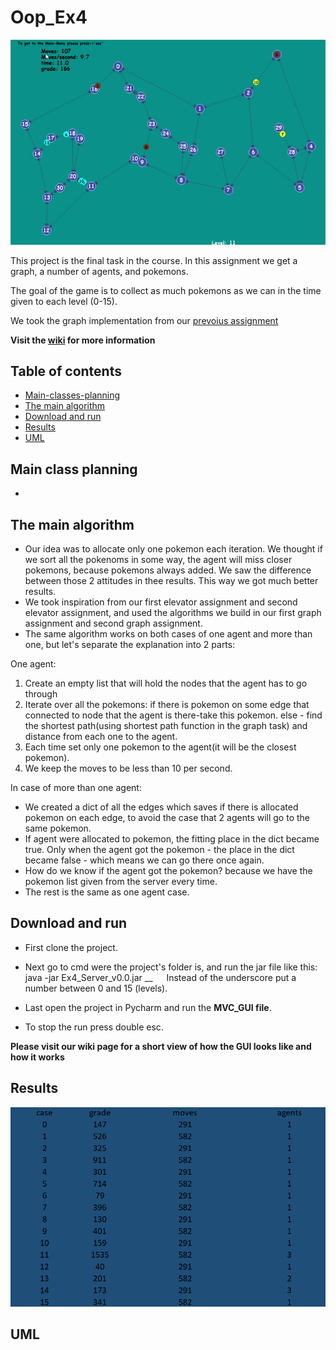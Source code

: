 # Oop_Ex4
![gif](https://github.com/roee-tal/Final-project-part-2/blob/main/gif.gif)

This project is the final task in the course. In this assignment we get a graph, a number of agents, and pokemons.

The goal of the game is to collect as much pokemons as we can in the time given to each level (0-15).

We took the graph implementation from our [prevoius assignment](https://github.com/roee-tal/EX3-OOP)



**Visit the [wiki](https://github.com/YosiElias/Ex4_OOP/wiki) for more information** 




## Table of contents
* [Main-classes-planning](#Main-classes-planning)
* [The main algorithm](#The-main-algorithm)
* [Download and run](#Download-and-run)
* [Results](#Results)
* [UML](#UML)

## Main class planning
* 

## The main algorithm
* Our idea was to allocate only one pokemon each iteration. We thought if we sort all the pokenoms in some way, the agent will miss closer pokemons, because pokemons always added. We saw the difference between those 2 attitudes in thee results. This way we got much better results.
* We took inspiration from our first elevator assignment and second elevator assignment, and used the algorithms we build in our first graph assignment and second graph assignment.
* The same algorithm works on both cases of one agent and more than one, but let's separate the explanation into 2 parts:

One agent:
  1. Create an empty list that will hold the nodes that the agent has to go through
  2. Iterate over all the pokemons: if there is pokemon on some edge that connected to node that the agent is there-take this pokemon. else - find the shortest path(using shortest path function in the graph task) and              distance from each one to the agent.
  3. Each time set only one pokemon to the agent(it will be the closest pokemon).
  4. We keep the moves to be less than 10 per second.

In case of more than one agent:
  * We created a dict of all the edges which saves if there is allocated pokemon on each edge, to avoid the case that 2 agents will go to the same pokemon.
  * If agent were allocated to pokemon, the fitting place in the dict became true. Only when the agent got the pokemon - the place in the dict became false - which means we       can go there once again. 
  * How do we know if the agent got the pokemon? because we have the pokemon list given from the server every time.
  * The rest is the same as one agent case.


## Download and run

* First clone the project.
* Next go to cmd were the project's folder is, and run the jar file like this: java -jar Ex4_Server_v0.0.jar __
  Instead of the underscore put a number between 0 and 15 (levels).

* Last open the project in Pycharm and run the **MVC_GUI file**.
* To stop the run press double esc.

**Please visit our wiki page for a short view of how the GUI looks like and how it works**
  
  
## Results

![This is an image](https://github.com/YosiElias/Ex4_OOP/blob/master/imgs/res.png)


## UML
